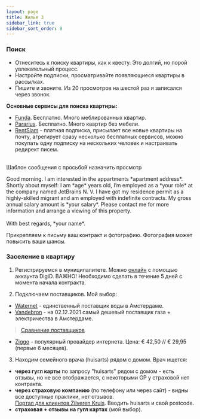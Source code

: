 ```yaml
---
layout: page
title: Жилье 3
sidebar_link: true
sidebar_sort_order: 8
---
```


### Поиск
* Отнеситесь к поиску квартиры, как к квесту. Это долгий, но порой увлекательный процесс.
* Настройте подписки, просматривайте появляющиеся квартиры в рассылках.
* Пишите и звоните. Из 20 просмотров на шестой раз я записался через звонок.

**Основные сервисы для поиска квартиры:**
* [Funda](https://www.funda.nl/en/huur/). Бесплатно. Много меблированных квартир.
* [Pararius](https://www.pararius.com/english). Бесплатно.  Много квартир без мебели.
* [RentSlam](https://rentslam.com/en/) - платная подписка, присылает все новые квартиры на почту, агрегирует сразу несколько бесплатных сервисов, можно покупать одну подписку на нескольких человек и настраивать редирект писем.

<br>
  <summary>Шаблон сообщения с просьбой назначить просмотр</summary>

<p class="message">
    Good morning. I am interested in the appartments *apartment address*. Shortly about myself: I am *age* years old, I’m employed as a *your role* at the company named JetBrains N. V. I have got my residence permit as a highly-skilled migrant and am employed with indefinite contracts. My gross annual salary amount is *your salary*. Please contact me for more information and arrange a viewing of this property.
    <br><br>
    With best regards, *your name*.
</p>

Прикрепляем к письму ваш контракт и фотографию. Фотография может повысить ваши шансы.

### Заселение в квартиру
1. Регистрируемся в муниципалитете. Можно [онлайн](https://www.amsterdam.nl/en/civil-affairs/moving-amsterdam/) с помощью аккаунта DigiD.
   ВАЖНО! Необходимо сделать в течение 5 дней с момента начала контракта.

2. Подключаем поставщиков. Мой выбор:
* [Waternet](https://www.waternet.nl/) - единственный поставщик воды в Амстердаме.
* [Vandebron](https://vandebron.nl/) - на 02.12.2021 самый дешевый поставщик газа + электричества в Амстердаме.
> [Сравнение поставщиков](https://github.com/rugpanov/amsterdam/blob/main/ENERGY_SUPPLIERS.md)
* [Ziggo](https://www.ziggo.nl/internet/start) - популярный провайдер интернета. Цена: € 42,50 // € 29,95 (первые 6 месяцев).

3. Находим семейного врача (huisarts) рядом с домом. Врач ищется:
* **через гугл карты** по запросу "huisarts" рядом с домом - есть отзывы, но не все отображается, с некоторыми GP у страховой нет контракта.
* **через страховую компанию** (по телефону или через сайт) - видны все доступные практики, нет отзывов.   
  [Портал для клиентов Zilveren Kruis](https://zorgzoeker.zilverenkruis.nl/). Вводить huisarts и свой postcode.
* **страховая + отзывы на гугл картах** (мой выбор).